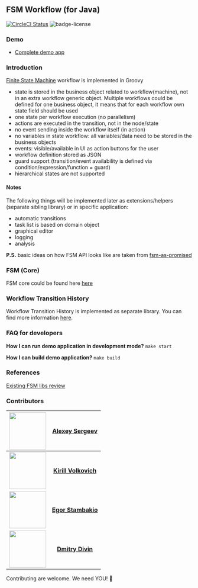 ## FSM Workflow (for Java)

[![CircleCI Status](https://circleci.com/gh/OpusCapita/fsm4j/tree/master.svg?style=shield&circle-token=:circle-token)](https://circleci.com/gh/OpusCapita/fsm4j)
![badge-license](https://img.shields.io/github/license/OpusCapita/fsm4j.svg)

### Demo

- [Complete demo app](https://github.com/OpusCapita/fsm4j/tree/master/demo)

### Introduction
[Finite State Machine](https://en.wikipedia.org/wiki/Finite-state_machine) workflow is implemented in Groovy

- state is stored in the business object related to workflow(machine), not in an extra
workflow generic object. Multiple workflows could be defined for one business object,
it means that for each workflow own state field should be used
- one state per workflow execution (no parallelism)
- actions are executed in the transition, not in the node/state
- no event sending inside the workflow itself (in action)
- no variables in state workflow: all variables/data need to be stored in
the business objects
- events: visible/available in UI as action buttons for the user
- workflow definition stored as JSON
- guard support (transition/event availability is defined via
condition/expression/function = guard)
- hierarchical states are not supported

#### Notes

The following things will be implemented later as extensions/helpers (separate sibling library) or in specific application:
- automatic transitions
- task list is based on domain object
- graphical editor
- logging
- analysis

**P.S.** basic ideas on how FSM API looks like are taken from [fsm-as-promised](https://github.com/vstirbu/fsm-as-promised)

### FSM (Core)

FSM core could be found here [here](core/README.md)

### Workflow Transition History

Workflow Transition History is implemented as separate library. You can find more information [here](history/README.md).

### FAQ for developers
**How I can run demo application in development mode?**
`make start`

**How I can build demo application?**
`make build`

### References

[Existing FSM libs review](existingFsmLibsReview.md)

### Contributors

| [<img src="https://avatars.githubusercontent.com/u/24603787?v=3" width="100px;"/>](https://github.com/asergeev-sc) | [**Alexey Sergeev**](https://github.com/asergeev-sc)     |
| :---: | :---: |
| [<img src="https://avatars.githubusercontent.com/u/24652543?v=3" width="100px;"/>](https://github.com/kvolkovich-sc) | [**Kirill Volkovich**](https://github.com/kvolkovich-sc) |
| [<img src="https://avatars0.githubusercontent.com/u/31243790?s=460&v=4" width="100px;"/>](https://github.com/estambakio-sc) | [**Egor Stambakio**](https://github.com/estambakio-sc) |
| [<img src="https://avatars1.githubusercontent.com/u/24733803?v=4" width="100px;"/>](https://github.com/ddivin-sc) | [**Dmitry Divin**](https://github.com/ddivin-sc) |


Contributing are welcome. We need YOU! :metal:
